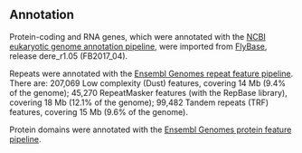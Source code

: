 Annotation
----------

Protein-coding and RNA genes, which were annotated with the [NCBI
eukaryotic genome annotation
pipeline](https://www.ncbi.nlm.nih.gov/genome/annotation_euk/process/),
were imported from [FlyBase](http://www.flybase.org), release
dere\_r1.05 (FB2017\_04).

Repeats were annotated with the [Ensembl Genomes repeat feature
pipeline](http://ensemblgenomes.org/info/data/repeat_features). There
are: 207,069 Low complexity (Dust) features, covering 14 Mb (9.4% of the
genome); 45,270 RepeatMasker features (with the RepBase library),
covering 18 Mb (12.1% of the genome); 99,482 Tandem repeats (TRF)
features, covering 15 Mb (9.6% of the genome).

Protein domains were annotated with the [Ensembl Genomes protein feature
pipeline](http://ensemblgenomes.org/info/data/protein_features).
